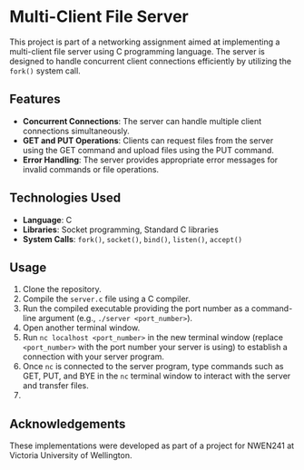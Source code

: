 # Multi-Client File Server

This project is part of a networking assignment aimed at implementing a multi-client file server using C programming language. The server is designed to handle concurrent client connections efficiently by utilizing the `fork()` system call. 

## Features

- **Concurrent Connections**: The server can handle multiple client connections simultaneously.
- **GET and PUT Operations**: Clients can request files from the server using the GET command and upload files using the PUT command.
- **Error Handling**: The server provides appropriate error messages for invalid commands or file operations.

## Technologies Used

- **Language**: C
- **Libraries**: Socket programming, Standard C libraries
- **System Calls**: `fork()`, `socket()`, `bind()`, `listen()`, `accept()`
  
## Usage

1. Clone the repository.
2. Compile the `server.c` file using a C compiler.
3. Run the compiled executable providing the port number as a command-line argument (e.g., `./server <port_number>`).
4. Open another terminal window.
5. Run `nc localhost <port_number>` in the new terminal window (replace `<port_number>` with the port number your server is using) to establish a connection with your server program.
6. Once `nc` is connected to the server program, type commands such as GET, PUT, and BYE in the `nc` terminal window to interact with the server and transfer files.
7. 
## Acknowledgements

These implementations were developed as part of a project for NWEN241 at Victoria University of Wellington.
